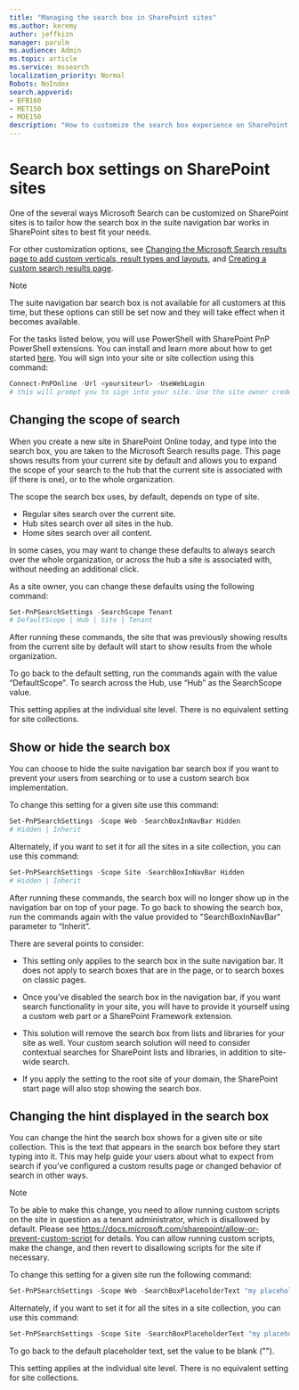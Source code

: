 ```yaml
---
title: "Managing the search box in SharePoint sites"
ms.author: keremy
author: jeffkizn
manager: parulm
ms.audience: Admin
ms.topic: article
ms.service: mssearch
localization_priority: Normal
Robots: NoIndex
search.appverid:
- BFB160
- MET150
- MOE150
description: "How to customize the search box experience on SharePoint sites"
---
```


# Search box settings on SharePoint sites

One of the several ways Microsoft Search can be customized on SharePoint sites is to tailor how the search box in the suite navigation bar works in SharePoint sites to best fit your needs.

For other customization options, see [Changing the Microsoft Search results page to add custom verticals, result types and layouts](customize-search-page.md), and [Creating a custom search results page](create-search-results-pages.md).

> [!NOTE]
> The suite navigation bar search box is not available for all customers at this time, but these options can still be set now and they will take effect when it becomes available.

For the tasks listed below, you will use PowerShell with SharePoint PnP PowerShell extensions. You can install and learn more about how to get started [here](https://docs.microsoft.com/powershell/sharepoint/sharepoint-pnp/sharepoint-pnp-cmdlets?view=sharepoint-ps). You will sign into your site or site collection using this command:

```powershell
Connect-PnPOnline -Url <yoursiteurl> -UseWebLogin
# this will prompt you to sign into your site. Use the site owner credentials 
```

## Changing the scope of search

When you create a new site in SharePoint Online today, and type into the search box, you are taken to the Microsoft Search results page. This page shows results from your current site by default and allows you to expand the scope of your search to the hub that the current site is associated with (if there is one), or to the whole organization.

The scope the search box uses, by default, depends on type of site.

* Regular sites search over the current site.
* Hub sites search over all sites in the hub.
* Home sites search over all content.

In some cases, you may want to change these defaults to always search over the whole organization, or across the hub a site is associated with, without needing an additional click.

As a site owner, you can change these defaults using the following command:

```powershell
Set-PnPSearchSettings -SearchScope Tenant
# DefaultScope | Hub | Site | Tenant
```

After running these commands, the site that was previously showing results from the current site by default will start to show results from the whole organization.

To go back to the default setting, run the commands again with the value “DefaultScope". To search across the Hub, use “Hub” as the SearchScope value.

This setting applies at the individual site level. There is no equivalent setting for site collections.

## Show or hide the search box

You can choose to hide the suite navigation bar search box if you want to prevent your users from searching or to use a custom search box implementation.

To change this setting for a given site use this command:

```powershell
Set-PnPSearchSettings -Scope Web -SearchBoxInNavBar Hidden
# Hidden | Inherit
```

Alternately, if you want to set it for all the sites in a site collection, you can use this command:

```powershell
Set-PnPSearchSettings -Scope Site -SearchBoxInNavBar Hidden
# Hidden | Inherit
```

After running these commands, the search box will no longer show up in the navigation bar on top of your page. To go back to showing the search box, run the commands again with the value provided to "SearchBoxInNavBar" parameter to “Inherit”.

There are several points to consider:

* This setting only applies to the search box in the suite navigation bar. It does not apply to search boxes that are in the page, or to search boxes on classic pages.

* Once you’ve disabled the search box in the navigation bar, if you want search functionality in your site, you will have to provide it yourself using a custom web part or a SharePoint Framework extension.

* This solution will remove the search box from lists and libraries for your site as well. Your custom search solution will need to consider contextual searches for SharePoint lists and libraries, in addition to site-wide search.

* If you apply the setting to the root site of your domain, the SharePoint start page will also stop showing the search box.

## Changing the hint displayed in the search box

You can change the hint the search box shows for a given site or site collection. This is the text that appears in the search box before they start typing into it. This may help guide your users about what to expect from search if you’ve configured a custom results page or changed behavior of search in other ways.

> [!NOTE]
> To be able to make this change, you need to allow running custom scripts on the site in question as a tenant administrator, which is disallowed by default. Please see https://docs.microsoft.com/sharepoint/allow-or-prevent-custom-script for details. You can allow running custom scripts, make the change, and then revert to disallowing scripts for the site if necessary.

To change this setting for a given site run the following command:

```powershell
Set-PnPSearchSettings -Scope Web -SearchBoxPlaceholderText "my placeholder" 
```

Alternately, if you want to set it for all the sites in a site collection, you can use this command:

```powershell
Set-PnPSearchSettings -Scope Site -SearchBoxPlaceholderText "my placeholder" 
```

To go back to the default placeholder text, set the value to be blank ("").

This setting applies at the individual site level. There is no equivalent setting for site collections.

